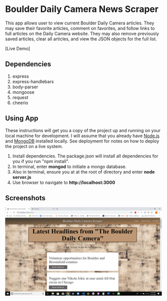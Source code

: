 # Boulder Daily Camera News Scraper

This app allows user to view current Boulder Daily Camera articles. They may save their favorite articles, comment on favorites, and follow links to full articles on the Daily Camera website. They may also remove previously saved articles, clear all articles, and view the JSON objects for the full list.

[Live Demo]

## Dependencies

1. express
2. express-handlebars
3. body-parser
4. mongoose
5. request
6. cheerio

## Using App

These instructions will get you a copy of the project up and running on your local machine for development. I will assume that you already have [Node.js](https://nodejs.org/en/) and [MongoDB](https://www.mongodb.com/) installed locally. See deployment for notes on how to deploy the project on a live system.

1. Install dependencies. The package.json will install all dependencies for you if you run "npm install".
2. In terminal, enter **mongod** to initiate a mongo database.
3. Also in terminal, ensure you at at the root of directory and enter **node server.js**
4. Use browser to navigate to **http://localhost:3000**

## Screenshots

<img src="public/assets/images/News-Scraper.png">